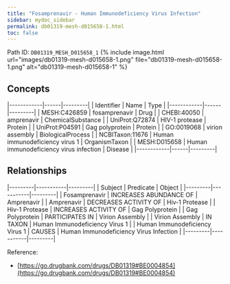 ```yaml
---
title: "Fosamprenavir - Human Immunodeficiency Virus Infection"
sidebar: mydoc_sidebar
permalink: db01319-mesh-d015658-1.html
toc: false 
---
```



Path ID: `DB01319_MESH_D015658_1`
{% include image.html url="images/db01319-mesh-d015658-1.png" file="db01319-mesh-d015658-1.png" alt="db01319-mesh-d015658-1" %}

## Concepts

|------------|------|---------|
| Identifier | Name | Type    |
|------------|------|---------|
| MESH:C426859 | fosamprenavir | Drug |
| CHEBI:40050 | amprenavir | ChemicalSubstance |
| UniProt:Q72874 | HIV-1 protease | Protein |
| UniProt:P04591 | Gag polyprotein | Protein |
| GO:0019068 | virion assembly | BiologicalProcess |
| NCBITaxon:11676 | Human immunodeficiency virus 1 | OrganismTaxon |
| MESH:D015658 | Human immunodeficiency virus infection | Disease |
|------------|------|---------|

## Relationships

|---------|-----------|---------|
| Subject | Predicate | Object  |
|---------|-----------|---------|
| Fosamprenavir | INCREASES ABUNDANCE OF | Amprenavir |
| Amprenavir | DECREASES ACTIVITY OF | Hiv-1 Protease |
| Hiv-1 Protease | INCREASES ACTIVITY OF | Gag Polyprotein |
| Gag Polyprotein | PARTICIPATES IN | Virion Assembly |
| Virion Assembly | IN TAXON | Human Immunodeficiency Virus 1 |
| Human Immunodeficiency Virus 1 | CAUSES | Human Immunodeficiency Virus Infection |
|---------|-----------|---------|

Reference: 
  - [https://go.drugbank.com/drugs/DB01319#BE0004854](https://go.drugbank.com/drugs/DB01319#BE0004854)
